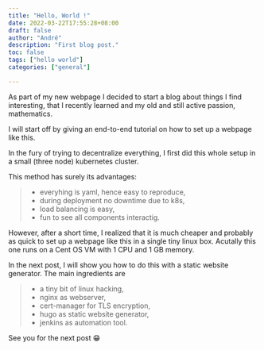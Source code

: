 ```yaml
---
title: "Hello, World !"
date: 2022-03-22T17:55:28+08:00
draft: false
author: "André"
description: "First blog post."
toc: false
tags: ["hello world"]
categories: ["general"]

---
```

As part of my new webpage I decided to start a blog about things I find interesting, that I recently learned and my old and still active passion, mathematics.

I will start off by giving an end-to-end tutorial on how to  set up a webpage like this. 

In the fury of trying to decentralize everything, I first did this whole setup in a small (three node) kubernetes cluster. 

This method has surely its advantages:
>- everyhing is yaml, hence easy to reproduce,
>- during deployment no downtime due to k8s,
>- load balancing is easy,
>- fun to see all components interactig.

 However, after a short time, I realized that it is much cheaper and probably as quick to set up a webpage like this in a single tiny linux box. Acutally this one runs on a Cent OS VM with 1 CPU and 1 GB memory.

In the next post, I will show you how to do this with a static website generator. The main ingredients are 

>- a tiny bit of linux hacking,
>- nginx as webserver,
>- cert-manager for TLS encryption,
>- hugo as static website generator,
>- jenkins as automation tool.

See you for the next post :grin: